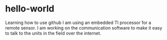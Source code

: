 # hello-world
Learning how to use github
I am using an embedded TI processor for a remote sensor.  I am working on the communication software to make it easy to talk to the units in the field over the internet.

